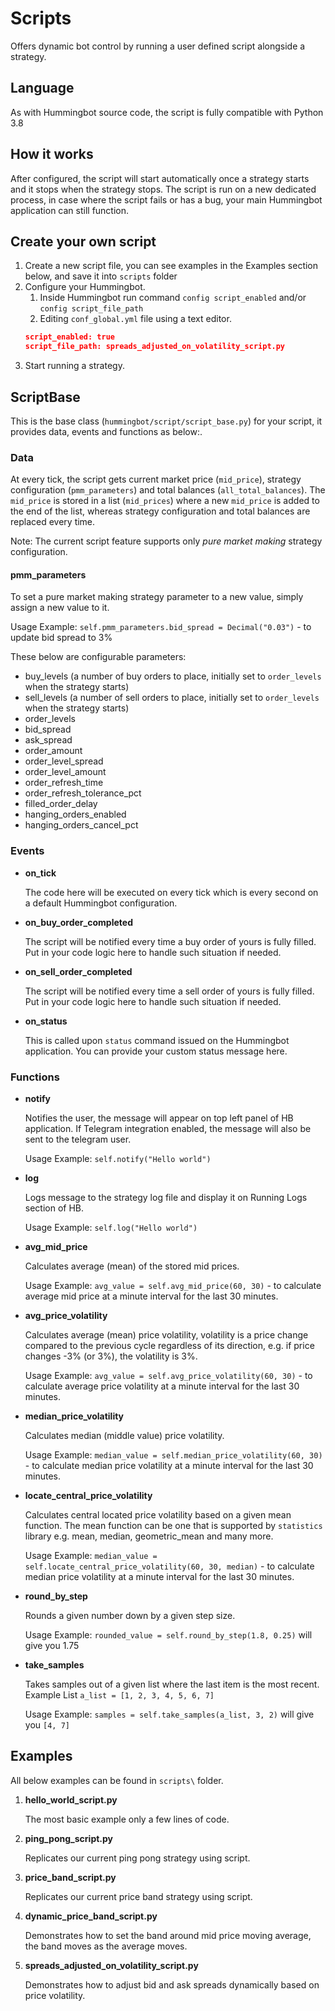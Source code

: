 # Scripts
Offers dynamic bot control by running a user defined script alongside a strategy. 

## Language
As with Hummingbot source code, the script is fully compatible with Python 3.8

## How it works
After configured, the script will start automatically once a strategy starts and it stops when the strategy stops. 
The script is run on a new dedicated process, in case where the script fails or has a bug, your main Hummingbot 
application can still function.

## Create your own script
1. Create a new script file, you can see examples in the Examples section below, and save it into `scripts` folder
1. Configure your Hummingbot.
   1. Inside Hummingbot run command `config script_enabled` and/or `config script_file_path`
   1. Editing `conf_global.yml` file using a text editor.
   ```json
   script_enabled: true
   script_file_path: spreads_adjusted_on_volatility_script.py
   ```
1. Start running a strategy.

## ScriptBase

This is the base class (`hummingbot/script/script_base.py`) for your script, it provides data, events and functions 
as below:.
  
### Data

At every tick, the script gets current market price (`mid_price`), strategy configuration (`pmm_parameters`) and 
total balances (`all_total_balances`). The `mid_price` is stored in a list (`mid_prices`) where a new `mid_price` 
is added to the end of the list, whereas strategy configuration and total balances are replaced every time.

Note: The current script feature supports only *pure market making* strategy configuration.

#### pmm_parameters

To set a pure market making strategy parameter to a new value, simply assign a new value to it.

Usage Example: `self.pmm_parameters.bid_spread = Decimal("0.03")` - to update bid spread to 3%

These below are configurable parameters:
- buy_levels (a number of buy orders to place, initially set to `order_levels` when the strategy starts)
- sell_levels (a number of sell orders to place, initially set to `order_levels` when the strategy starts)
- order_levels
- bid_spread
- ask_spread
- order_amount
- order_level_spread
- order_level_amount
- order_refresh_time
- order_refresh_tolerance_pct
- filled_order_delay
- hanging_orders_enabled
- hanging_orders_cancel_pct
  
### Events  
* **on_tick**

  The code here will be executed on every tick which is every second on a default Hummingbot configuration.

* **on_buy_order_completed**

  The script will be notified every time a buy order of yours is fully filled. Put in your code logic here to handle such
situation if needed.

* **on_sell_order_completed**

  The script will be notified every time a sell order of yours is fully filled. Put in your code logic here to handle such
situation if needed.

* **on_status**

  This is called upon `status` command issued on the Hummingbot application. You can provide your custom status message 
here.

### Functions

* **notify**

  Notifies the user, the message will appear on top left panel of HB application.
  If Telegram integration enabled, the message will also be sent to the telegram user. 

  Usage Example: `self.notify("Hello world")`

* **log**

  Logs message to the strategy log file and display it on Running Logs section of HB.

  Usage Example: `self.log("Hello world")`

* **avg_mid_price**

  Calculates average (mean) of the stored mid prices.

  Usage Example: `avg_value = self.avg_mid_price(60, 30)` - to calculate average mid price at a minute interval for the 
last 30 minutes.

* **avg_price_volatility**

  Calculates average (mean) price volatility, volatility is a price change compared to the previous cycle regardless of 
its direction, e.g. if price changes -3% (or 3%), the volatility is 3%.

  Usage Example: `avg_value = self.avg_price_volatility(60, 30)` - to calculate average price volatility at a minute 
interval for the last 30 minutes.

* **median_price_volatility**

  Calculates median (middle value) price volatility.

  Usage Example: `median_value = self.median_price_volatility(60, 30)` - to calculate median price volatility at 
a minute interval for the last 30 minutes.

* **locate_central_price_volatility**

  Calculates central located price volatility based on a given mean function. The mean function can be one 
that is supported by `statistics` library e.g. mean, median, geometric_mean and many more.

  Usage Example: `median_value = self.locate_central_price_volatility(60, 30, median)` - to calculate median price 
volatility at a minute interval for the last 30 minutes.

* **round_by_step**

  Rounds a given number down by a given step size. 

  Usage Example: `rounded_value = self.round_by_step(1.8, 0.25)` will give you 1.75

* **take_samples**

  Takes samples out of a given list where the last item is the most recent. 
  Example List `a_list = [1, 2, 3, 4, 5, 6, 7]`
  
  Usage Example: `samples = self.take_samples(a_list, 3, 2)` will give you `[4, 7]`

## Examples
All below examples can be found in `scripts\` folder.

1. **hello\_world\_script.py**

   The most basic example only a few lines of code.

1. **ping\_pong\_script.py**

   Replicates our current ping pong strategy using script.

1. **price\_band\_script.py**

   Replicates our current price band strategy using script.

1. **dynamic\_price\_band\_script.py**

   Demonstrates how to set the band around mid price moving average, the band moves as the average moves.

1. **spreads\_adjusted\_on\_volatility\_script.py**

   Demonstrates how to adjust bid and ask spreads dynamically based on price volatility.
